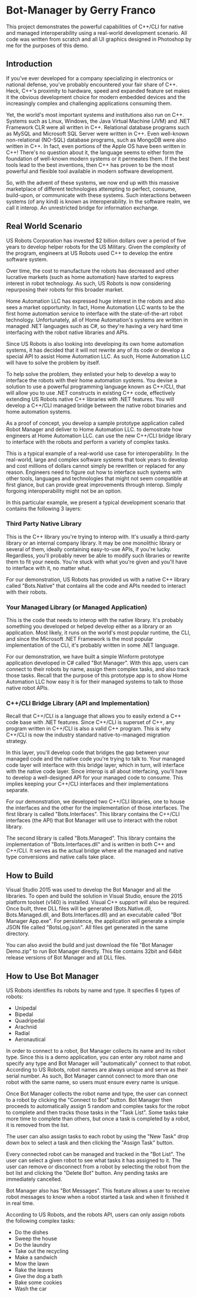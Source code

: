 # Bot-Manager by Gerry Franco

This project demonstrates the powerful capabilities of C++/CLI for native and managed interoperability 
using a real-world development scenario. All code was written from scratch and all UI graphics designed in Photoshop
by me for the purposes of this demo.

## Introduction

If you've ever developed for a company specializing in electronics or national defense, you've probably encountered your fair share 
of C++. Heck, C++'s proximity to hardware, speed and expanded feature set makes it the obvious development choice for modern embedded devices and the increasingly complex and challenging applications consuming them.

Yet, the world's most important systems and institutions also run on C++. Systems such as Linux, Windows, the Java Virtual Machine (JVM) and .NET Framework CLR were all written in C++. Relational database programs such as MySQL and Microsoft SQL Server were written in C++. Even well-known non-relational (NO-SQL) database programs, 
such as MongoDB were also written in C++. In fact, even portions of the Apple OS have been written in C++! 
There's no question about it, the language seems to either form the foundation of well-known modern systems or it permeates them. If the best tools lead to the best inventions, then C++ has proven to be the most powerful and flexible tool available in modern software development.

So, with the advent of these systems, we now end up with this massive marketplace of different technologies attempting to perfect, consume, build-upon, or communicate with these systems. Such interactions between systems (of any kind) is known as interoperability. In the software realm, we call it interop. An unrestricted bridge for information exchange.

## Real World Scenario

US Robots Corporation has invested $2 billion dollars over a period of five years to develop helper robots for the US Military. Given the complexity of the program, engineers at US Robots used C++ to develop the entire software system.

Over time, the cost to manufacture the robots has decreased and other lucrative markets (such as home automation) have started to express interest in robot technology. As such, US Robots is now considering repurposing their robots for this broader market.

Home Automation LLC has expressed huge interest in the robots and also sees a market opportunity. In fact, Home Automation LLC wants to be the first home automation service to interface with the state-of-the-art robot technology. Unfortunately, all of Home Automation's systems are written in managed .NET languages such as C#, so they're having a very hard time interfacing with the robot native libraries and APIs.

Since US Robots is also looking into developing its own home automation systems, it has decided that it will not rewrite any of its code or develop a special API to assist Home Automation LLC. As such, Home Automation LLC will have to solve the problem by itself.

To help solve the problem, they enlisted your help to develop a way to interface the robots with their home automation
systems. You devise a solution to use a powerful programming language known as C++/CLI, that will allow you to use .NET constructs in existing C++ code, effectively extending US Robots native C++ libraries with .NET features. You will develop
a C++/CLI managed bridge between the native robot binaries and home automation systems. 

As a proof of concept, you develop a sample prototype application called Robot Manager and deliver to Home Automation LLC. to demostrate how engineers at Home Automation LLC. can use the new C++/CLI bridge library to interface with the robots and perform a variety of complex tasks.

This is a typical example of a real-world use case for interoperability. In the real-world, large and complex software
systems that took years to develop and cost millions of dollars cannot simply be rewritten or replaced for any reason. Engineers need to figure out how to interface such systems with other tools, languages and technologies that might not seem compatible at first glance, but can provide great improvements through interop. Simply forgoing interoperability might not be an option.

In this particular example, we present a typical development scenario that contains the following 3 layers:

### Third Party Native Library

This is the C++ library you're trying to interop with. It's usually a third-party library or an internal company library. 
It may be one monolithic library or several of them, ideally containing easy-to-use APIs, if you're lucky. 
Regardless, you'll probably never be able to modify such libraries or rewrite them to fit your needs. You're stuck with
what you're given and you'll have to interface with it, no matter what.

For our demonstration, US Robots has provided us with a native C++ library called "Bots.Native" that contains all the code and  APIs needed to interact with their robots.

### Your Managed Library (or Managed Application)

This is the code that needs to interop with the native library. It's probably something you developed or helped develop either as a library or an application. Most likely, it runs on the world's most popular runtime, the CLI, and 
since the Microsoft .NET Framework is the most popular implementation of the CLI, it's probably written in some .NET language.

For our demonstration, we have built a simple Winform prototype application developed in C# called "Bot Manager". With this app, users can connect to their robots by name, assign them complex tasks, and also track those tasks. Recall that the purpose of this prototype app is to show Home Automation LLC how easy it is for their managed systems to talk to those native robot APIs.

### C++/CLI Bridge Library (API and Implementation)

Recall that C++/CLI is a language that allows you to easily extend a C++ code base with .NET features. Since C++/CLI is superset of C++, any program written in C++/CLI is also a valid C++ program. This is why C++/CLI is now the industry standard native-to-managed migration strategy.

In this layer, you'll develop code that bridges the gap between your managed code and the native code you're trying to talk to.  Your managed code layer will interface with this bridge layer, which in turn, will interface with the native code layer. Since interop is all about interfacing, you'll have to develop a well-designed API for your managed code to consume. This implies keeping your C++/CLI interfaces and their implementations separate. 

For our demonstration, we developed two C++/CLI libraries, one to house the interfaces and the other for the implementation of those interfaces. The first library is called "Bots.Interfaces". This library contains the C++/CLI interfaces (the API) that Bot Manager will use to interact with the robot library. 

The second library is called "Bots.Managed". This library contains the implementation of "Bots.Interfaces.dll" and
is written in both C++ and C++/CLI. It serves as the actual bridge where all the managed and native type conversions and native calls take place.

## How to Build

Visual Studio 2015 was used to develop the Bot Manager and all the libraries. To open and build the solution in Visual Studio, ensure the 2015 platform toolset (v140) is installed. Visual C++ support will also be required. Once built, three DLL files will be generated (Bots.Native.dll, Bots.Managed.dll, and Bots.Interfaces.dll) and an executable called "Bot Manager App.exe". For persistence, the application will generate a simple JSON file called "BotsLog.json". All files get generated in the same directory.

You can also avoid the build and just download the file "Bot Manager Demo.zip" to run Bot Manager directly. This file contains 32bit and 64bit release versions of Bot Manager and all DLL files.

## How to Use Bot Manager

US Robots identifies its robots by name and type. It specifies 6 types of robots: 

- Unipedal 
- Bipedal 
- Quadripedal 
- Arachnid 
- Radial
- Aeronautical 

In order to connect to a robot, Bot Manager collects its name and its robot type. Since this is a demo application, you can enter any robot name and specify any type and Bot Manager will "automatically" connect to that robot. According to US Robots, robot names are always unique and serve as their serial number. As such, Bot Manager cannot connect to more than one robot with the same name, so users must ensure every name is unique.

Once Bot Manager collects the robot name and type, the user can connect to a robot by clicking the "Connect to Bot" button. Bot Manager then proceeds to automatically assign 5 random and complex tasks for the robot to complete and then tracks those tasks in the "Task List". Some tasks take more time to complete than others, but once a task is completed by a robot, it is removed from the list.

The user can also assign tasks to each robot by using the "New Task" drop down box to select a task and then clicking the "Assign Task" button.

Every connected robot can be managed and tracked in the "Bot List". The user can select a given robot to see what tasks
it has assigned to it. The user can remove or disconnect from a robot by selecting the robot from the bot list and clicking the "Delete Bot" button. Any pending tasks are immediately cancelled.

Bot Manager also has "Bot Messages". This feature allows a user to receive robot messages to know when a robot started a task and when it finished it in real time. 

According to US Robots, and the robots API, users can only assign robots the following complex tasks:

- Do the dishes
- Sweep the house
- Do the laundry
- Take out the recycling
- Make a sandwich
- Mow the lawn
- Rake the leaves
- Give the dog a bath
- Bake some cookies
- Wash the car























